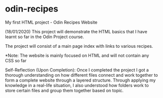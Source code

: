# odin-recipes
My first HTML project - Odin Recipes Website

(18/01/2020)
This project will demonstrate the HTML basics that I have learnt so far in the Odin Project course. 

The project will consist of a main page index with links to various recipes. 

*Note: The website is mainly focused on HTML and will not contain any CSS so far


Self-Reflection (Upon Completion):
Once I completed the project I got a thorough understanding on how different files connect and work together to form a complete website through a layered structure. Through applying my knowledge in a real-life situation, I also understood how folders work to store certain files and group them together based on topic.